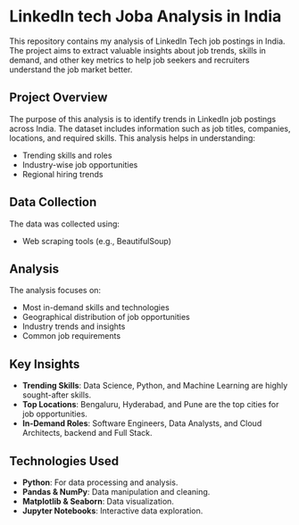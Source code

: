 # LinkedIn tech Joba Analysis in India  

This repository contains my analysis of LinkedIn Tech job postings in India. The project aims to extract valuable insights about job trends, 
skills in demand, and other key metrics to help job seekers and recruiters understand the job market better.  


## Project Overview  
The purpose of this analysis is to identify trends in LinkedIn job postings across India. 
The dataset includes information such as job titles, companies, locations, and required skills.
This analysis helps in understanding:

- Trending skills and roles  
- Industry-wise job opportunities  
- Regional hiring trends  

## Data Collection  
The data was collected using:  
- Web scraping tools (e.g., BeautifulSoup)  


## Analysis  
The analysis focuses on:  
- Most in-demand skills and technologies  
- Geographical distribution of job opportunities  
- Industry trends and insights  
- Common job requirements  

## Key Insights  
- **Trending Skills**: Data Science, Python, and Machine Learning are highly sought-after skills.  
- **Top Locations**: Bengaluru, Hyderabad, and Pune are the top cities for job opportunities.  
- **In-Demand Roles**: Software Engineers, Data Analysts, and Cloud Architects, backend and Full Stack.  


## Technologies Used  
- **Python**: For data processing and analysis.  
- **Pandas & NumPy**: Data manipulation and cleaning.  
- **Matplotlib & Seaborn**: Data visualization.  
- **Jupyter Notebooks**: Interactive data exploration.  
